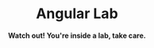 <h1 align="center">Angular Lab</h1>
<p align="center">
  <strong>Watch out! You're inside a lab, take care.</strong>
</p>
